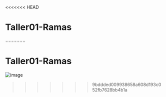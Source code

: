 <<<<<<< HEAD
# Taller01-Ramas
=======
# Taller01-Ramas
![image](https://github.com/Cykes07/Taller01-Ramas/assets/146979603/d97efee7-e415-494c-a252-4f7f32f0ff8a)
>>>>>>> 9bddded009938658a608d193c052fb7628bb4b1a
